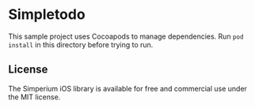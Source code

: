 Simpletodo
=============

This sample project uses Cocoapods to manage dependencies. Run `pod install` in this directory before trying to run.

License
-------
The Simperium iOS library is available for free and commercial use under the MIT license.